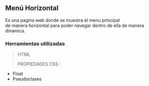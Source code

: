 ## Menú Horizontal ##

Es una pagina web donde se muestra el menu principal  
de manera horizontal para poder navegar dentro de ella de manera dinamica.

### Herramientas utilizadas

>HTML

>PROPIEDADES CSS :
- Float
- Pseudoclases 